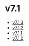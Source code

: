 # v7.1

- [v7.1.3](v7.1.3.ja.md)
- [v7.1.2](v7.1.2.ja.md)
- [v7.1.1](v7.1.1.ja.md)
- [v7.1.0](v7.1.0.ja.md)
